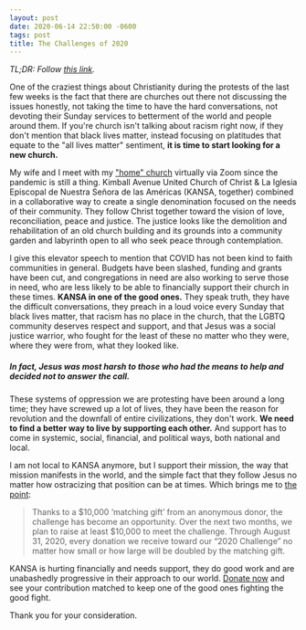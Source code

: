 ```yaml
---
layout: post
date: 2020-06-14 22:50:00 -0600
tags: post
title: The Challenges of 2020
---
```


*TL;DR: Follow [this link](http://kimballavenuechurch.org/challenge/).*

One of the craziest things about Christianity during the protests of the last few weeks is the fact that there are churches out there not discussing the issues honestly, not taking the time to have the hard conversations, not devoting their Sunday services to betterment of the world and people around them. If you're church isn't talking about racism right now, if they don't mention that black lives matter, instead focusing on platitudes that equate to the "all lives matter" sentiment, **it is time to start looking for a new church.**

My wife and I meet with my ["home" church](http://kimballavenuechurch.org) virtually via Zoom since the pandemic is still a thing. Kimball Avenue United Church of Christ & La Iglesia Episcopal de Nuestra Señora de las Américas (KANSA, together) combined in a collaborative way to create a single denomination focused on the needs of their community. They follow Christ together toward the vision of love, reconciliation, peace and justice. The justice looks like the demolition and rehabilitation of an old church building and its grounds into a community garden and labyrinth open to all who seek peace through contemplation.

I give this elevator speech to mention that COVID has not been kind to faith communities in general. Budgets have been slashed, funding and grants have been cut, and congregations in need are also working to serve those in need, who are less likely to be able to financially support their church in these times. **KANSA in one of the good ones.** They speak truth, they have the difficult conversations, they preach in a loud voice every Sunday that black lives matter, that racism has no place in the church, that the LGBTQ community deserves respect and support, and that Jesus was a social justice warrior, who fought for the least of these no matter who they were, where they were from, what they looked like.

##### In fact, Jesus was most harsh to those who had the means to help and decided not to answer the call.

These systems of oppression we are protesting have been around a long time; they have screwed up a lot of lives, they have been the reason for revolution and the downfall of entire civilizations, they don't work. **We need to find a better way to live by supporting each other.** And support has to come in systemic, social, financial, and political ways, both national and local.

I am not local to KANSA anymore, but I support their mission, the way that mission manifests in the world, and the simple fact that they follow Jesus no matter how ostracizing that position can be at times. Which brings me to [the point](http://kimballavenuechurch.org/challenge/):
> Thanks to a $10,000 ‘matching gift’ from an anonymous donor, the challenge has become an opportunity. Over the next two months, we plan to raise at least $10,000 to meet the challenge. Through August 31, 2020, every donation we receive toward our “2020 Challenge” no matter how small or how large will be doubled by the matching gift. 

KANSA is hurting financially and needs support, they do good work and are unabashedly progressive in their approach to our world. [Donate now](http://kimballavenuechurch.org/challenge/) and see your contribution matched to keep one of the good ones fighting the good fight.

Thank you for your consideration.
